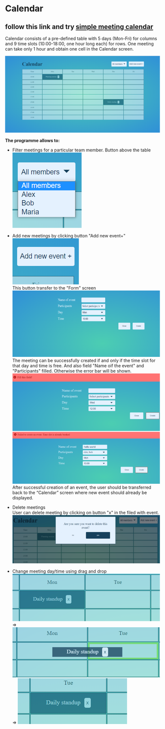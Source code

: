 # Сalendar 
## follow this link and try [simple meeting calendar](https://nataliakoshevaya.github.io/calendar/dist/calendar.html)

Calendar consists of a pre-defined table with 5 days (Mon-Fri) for columns and 9 time slots (10:00-18:00, one hour long each) for rows. One meeting can take only 1 hour and obtain one cell in the Calendar screen.  

![alt text](screenshots/calendar.png "Calendar")

**The programme allows to:** 
 + Filter meetings for a particular team member. Button above the table\
  ![alt text](screenshots/filter.png "filter") 

 + Add new meetings by clicking button "Add new event+"\
 ![alt text](screenshots/addbutton.png "btn add new event")\
    This button transfer to the "Form" screen\
    ![alt text](screenshots/form.png "form")\
    The meeting can be successfully created if and only if the time slot for that day and time is free. And also field "Name oif the event" and "Participants" filled. Otherwise the error bar will be shown.
    ![alt text](screenshots/error.png "fill this field")\
    ![alt text](screenshots/error2.png "timeslot is already booked")\
    After successful creation of an event, the user should be transferred back to the “Calendar” screen where new event should already be displayed. 
 + Delete meetings\
   User can delete meeting by clicking on button "x" in the filed with event.\
   ![alt text](screenshots/delete-event.png "window with delete event")
 + Change meeting day/time using drag and drop\
   ![alt text](screenshots/drag-ndrop.png "drag n drop") => ![alt text](screenshots/drag-ndrop2.png "drag n drop") => ![alt text](screenshots/drag-ndrop3.png "drag n drop")
 

 
 

